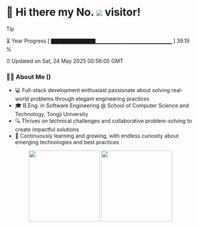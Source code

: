 <h1>
  👋 Hi there my No.
  <img src='https://profile-counter.glitch.me/Area-Ivy/count.svg'/>
  visitor!
</h1>

> [!TIP]
> ⏳ Year Progress [ ▇▇▇▇▇▇▇▇▇▇▇▁▁▁▁▁▁▁▁▁▁▁▁▁▁▁▁▁▁▁ ] 39.19 %
>
> ⏰ Updated on Sat, 24 May 2025 00:56:05 GMT

### 👨‍💻 About Me ()

* 💻 Full-stack development enthusiast passionate about solving real-world problems through elegant engineering practices
* 🎓 B.Eng. in Software Engineering @ School of Computer Science and Technology, Tongji University
* 🔍 Thrives on technical challenges and collaborative problem-solving to create impactful solutions
* 🌱 Continuously learning and growing, with endless curiosity about emerging technologies and best practices

<div align='center'>
  <img src='https://github-readme-stats.vercel.app/api?username=Area-Ivy&show_icons=true&count_private=true' height='190'/>
  <img src='https://github-readme-stats.vercel.app/api/top-langs/?username=Area-Ivy&layout=compact' height='190'/>
</div>
